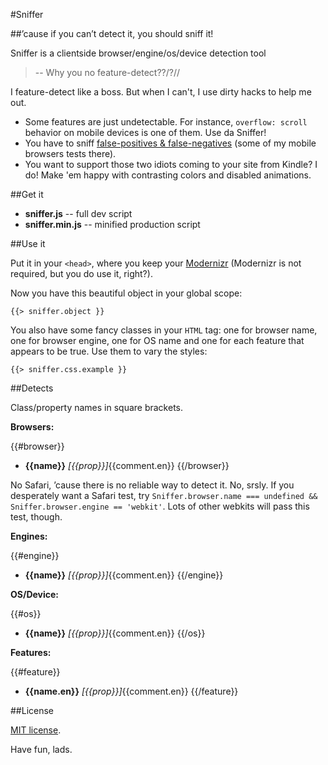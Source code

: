 #Sniffer

##&rsquo;cause if you can&rsquo;t detect it, you should sniff it!

Sniffer is a clientside browser/engine/os/device detection tool

> -- Why you no feature-detect??/?//

I feature-detect like a boss. But when I can't, I use dirty hacks to help me out.

- Some features are just undetectable. For instance, `overflow: scroll` behavior on mobile devices is one of them. Use da Sniffer!
- You have to sniff [false-positives & false-negatives](https://docs.google.com/spreadsheet/ccc?key=0AjA1cIs8C8MGdFdyQ0lMQnhMbHJEeVZpMW9XejhzU2c&usp=sharing) (some of my mobile browsers tests there).
- You want to support those two idiots coming to your site from Kindle? I do! Make 'em happy with contrasting colors and disabled animations.

##Get it

- **sniffer.js** -- full dev script
- **sniffer.min.js** -- minified production script

##Use it

Put it in your `<head>`, where you keep your [Modernizr](http://modernizr.com) (Modernizr is not required, but you do use it, right?).

Now you have this beautiful object in your global scope:

````
{{> sniffer.object }}

````
	
You also have some fancy classes in your `HTML` tag: one for browser name, one for browser engine, one for OS name and one for each feature that appears to be true. Use them to vary the styles:

````
{{> sniffer.css.example }}

````

##Detects

Class/property names in square brackets.

**Browsers:**

{{#browser}}
- **{{name}}** *[{{prop}}]*{{comment.en}}
{{/browser}}

No Safari, &rsquo;cause there is no reliable way to detect it. No, srsly. If you desperately want a Safari test, try `Sniffer.browser.name === undefined && Sniffer.browser.engine == 'webkit'`. Lots of other webkits will pass this test, though.

**Engines:**

{{#engine}}
- **{{name}}** *[{{prop}}]*{{comment.en}}
{{/engine}}

**OS/Device:**

{{#os}}
- **{{name}}** *[{{prop}}]*{{comment.en}}
{{/os}}

**Features:**

{{#feature}}
- **{{name.en}}** *[{{prop}}]*{{comment.en}}
{{/feature}}

##License

[MIT license](http://opensource.org/licenses/MIT).

Have fun, lads.
